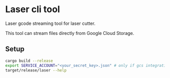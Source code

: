 # Laser cli tool

Laser gcode streaming tool for laser cutter.

This tool can stream files directly from Google Cloud Storage.

## Setup
```sh
cargo build --release
export SERVICE_ACCOUNT="<your_secret_key>.json" # only if gcs integration needed
target/release/laser --help
```
